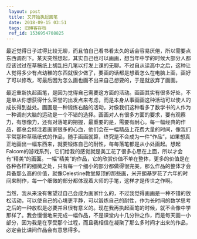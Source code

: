 ```yaml
---
 layout: post
 title: 又开始执起画笔
 date: 2018-09-15 03:51
 tags: 旧博客存档
 ref_id: 1536954708825
---
```

最近觉得日子过得比较无聊，而且怕自己看书看太久的话会容易厌倦，所以需要点东西调剂下。某天突然想起，其实自己也可以画画，想当年中学的时候大部分人都应该试过在草稿纸上胡乱扫几笔以打发上课的无聊。不过自从读高中之后，这种让人觉得多少有点幼稚的东西就很少做了，要画的话都是想着怎么在电脑上画，画好了可以修改，可最后因为怎么画也画不出来自己想要的，于是就放弃了画画。



最近重新执起画笔，是因为觉得自己需要这方面的活动。画画其实有很多好处，不是单从你想获得什么荣誉的出发点来考虑，而是本身从事画画这种活动可以使人的成长得到益处。画画是一种锻炼右脑的活动，对像我们这种看多了数学书的人作为一种调剂大脑的运动是一个不错的选择。画画对人有很多方面的要求，要有观察力，有想像力，还有对落笔的把握，最重要的是，需要有耐心。每一幅经典的作品，都总会倾注着画家很多的心血，他们会在一幅精品上花费大量的时间，像我们平常那种草稿纸式的作品，随手画画就算，终究是不会成为一件“作品”，如果想真正地画出一幅东西来，就要锻炼自己的耐性，每每落笔都是从小处画起。想起Falcom的游戏系列，它们给我的感觉就是美工花了很多心思在上面，所以才会有“精美”的画面。一幅“精美”的作品，它的欣赏价值不单在整体，更多的价值是在各种各样的细微之处，只有每一个细小的部分都做得很完美，那么作品的整体才会具备那么高的价值，就像Celestine教堂屋顶的那些画，米开朗基罗花了六年的时间来制作，每一个细微的部分都体现着大师的手笔，这样才是传世之作啊。



当然，我从来没有奢望过自己会成为画家什么的，不过我觉得画画是一种不错的放松活动，可以使自己的心境更平静，可以锻炼自己的耐性，作为长时间的数学思考之后的一种放松是必要并且很有意义的。现在我再执起画笔的时候，就不会像中学那样了。我会慢慢地来完成一幅作品，不是课堂内十几分钟之作，而是每天画一小部分，因为我是在享受那个过程，而且我相信在凝聚了那么多时间才出来的作品，必定会比课间作品会有意思得多。


